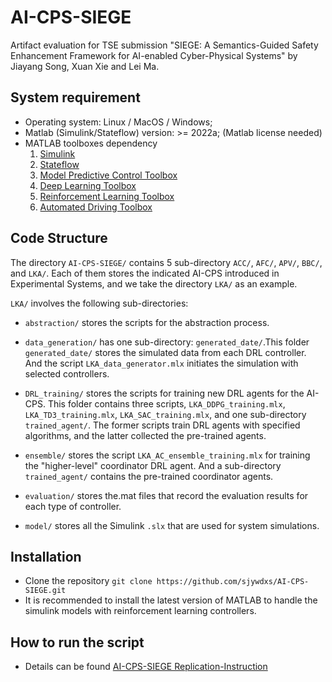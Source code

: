 # AI-CPS-SIEGE

Artifact evaluation for TSE submission "SIEGE: A Semantics-Guided Safety Enhancement Framework for AI-enabled Cyber-Physical Systems" by Jiayang Song, Xuan Xie and Lei Ma.

## System requirement

- Operating system: Linux / MacOS / Windows;
- Matlab (Simulink/Stateflow) version: >= 2022a; (Matlab license needed)
- MATLAB toolboxes dependency
  1. [Simulink](https://www.mathworks.com/products/simulink.html)
  2. [Stateflow](https://www.mathworks.com/products/stateflow.html)
  3. [Model Predictive Control Toolbox](https://www.mathworks.com/products/model-predictive-control.html)
  4. [Deep Learning Toolbox](https://www.mathworks.com/products/deep-learning.html)
  5. [Reinforcement Learning Toolbox](https://www.mathworks.com/products/reinforcement-learning.html)
  6. [Automated Driving Toolbox](https://www.mathworks.com/products/automated-driving.html)
  
## Code Structure

The directory `AI-CPS-SIEGE/` contains 5 sub-directory `ACC/`, `AFC/`, `APV/`, `BBC/`, and `LKA/`. Each of them stores the indicated AI-CPS introduced in Experimental Systems, and we take the directory `LKA/` as an example.

`LKA/` involves the following sub-directories:

- `abstraction/` stores the scripts for the abstraction process. 

- `data_generation/` has one sub-directory: `generated_date/`.This folder `generated_date/` stores the simulated data from each DRL controller. And the script `LKA_data_generator.mlx` initiates the simulation with selected controllers.

- `DRL_training/` stores the scripts for training new DRL agents for the AI-CPS. This folder contains three scripts, `LKA_DDPG_training.mlx`, `LKA_TD3_training.mlx`, `LKA_SAC_training.mlx`, and one sub-directory `trained_agent/`. The former scripts train DRL agents with specified algorithms, and the latter collected the pre-trained agents. 

- `ensemble/`  stores the script `LKA_AC_ensemble_training.mlx` for training the "higher-level" coordinator DRL agent. And a sub-directory `trained_agent/` contains the pre-trained coordinator agents.

- `evaluation/` stores the.mat files that record the evaluation results for each type of controller.

- `model/` stores all the Simulink `.slx` that are used for system simulations.


## Installation

- Clone the repository `git clone https://github.com/sjywdxs/AI-CPS-SIEGE.git`
- It is recommended to install the latest version of MATLAB to handle the simulink models with reinforcement learning controllers.

 ## How to run the script 
- Details can be found [AI-CPS-SIEGE Replication-Instruction](https://sites.google.com/view/ai-cps-siege/replication-package)
